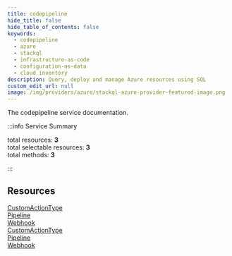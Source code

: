 ```yaml
---
title: codepipeline
hide_title: false
hide_table_of_contents: false
keywords:
  - codepipeline
  - azure
  - stackql
  - infrastructure-as-code
  - configuration-as-data
  - cloud inventory
description: Query, deploy and manage Azure resources using SQL
custom_edit_url: null
image: /img/providers/azure/stackql-azure-provider-featured-image.png
---
```


The codepipeline service documentation.

:::info Service Summary

<div class="row">
<div class="providerDocColumn">
<span>total resources:&nbsp;<b>3</b></span><br />
<span>total selectable resources:&nbsp;<b>3</b></span><br />
<span>total methods:&nbsp;<b>3</b></span><br />
</div>
</div>

:::

## Resources
<div class="row">
<div class="providerDocColumn">
<a href="/providers/azure/codepipeline/CustomActionType/">CustomActionType</a><br />
<a href="/providers/azure/codepipeline/Pipeline/">Pipeline</a><br />
<a href="/providers/azure/codepipeline/Webhook/">Webhook</a>
</div>
<div class="providerDocColumn">
<a href="/providers/azure/codepipeline/CustomActionType/">CustomActionType</a><br />
<a href="/providers/azure/codepipeline/Pipeline/">Pipeline</a><br />
<a href="/providers/azure/codepipeline/Webhook/">Webhook</a>
</div>
</div>